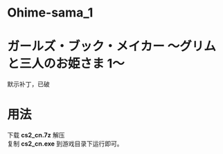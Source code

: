 # Ohime-sama_1
# ガールズ・ブック・メイカー ～グリムと三人のお姫さま 1～
默示补丁，已破
# 用法
下载 **cs2_cn.7z** 解压  
复制 **cs2_cn.exe** 到游戏目录下运行即可。  
